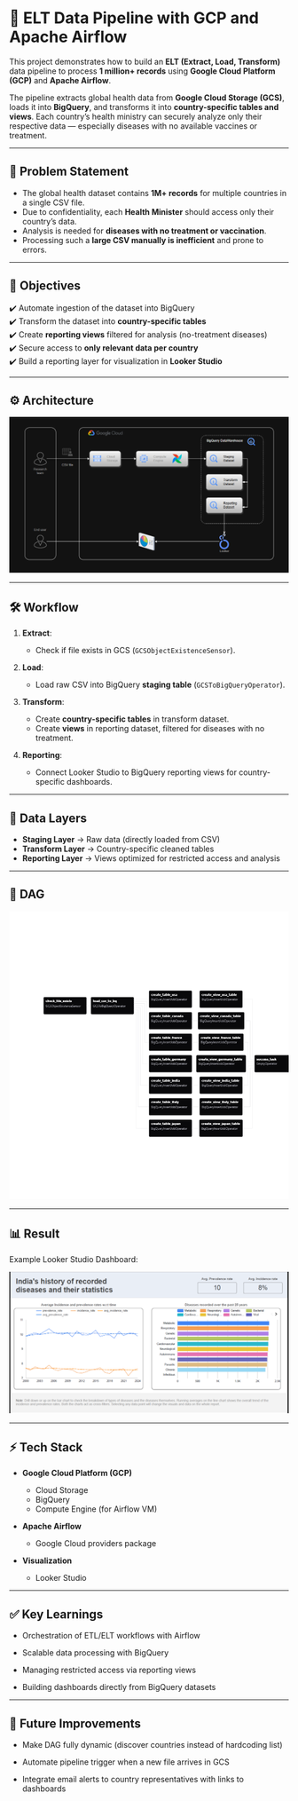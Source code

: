 # 🚀 ELT Data Pipeline with GCP and Apache Airflow

This project demonstrates how to build an **ELT (Extract, Load, Transform)** data pipeline to process **1 million+ records** using **Google Cloud Platform (GCP)** and **Apache Airflow**.  

The pipeline extracts global health data from **Google Cloud Storage (GCS)**, loads it into **BigQuery**, and transforms it into **country-specific tables and views**. Each country’s health ministry can securely analyze only their respective data — especially diseases with no available vaccines or treatment.

---

## 📌 Problem Statement

- The global health dataset contains **1M+ records** for multiple countries in a single CSV file.
- Due to confidentiality, each **Health Minister** should access only their country’s data.
- Analysis is needed for **diseases with no treatment or vaccination**.
- Processing such a **large CSV manually is inefficient** and prone to errors.

---

## 🎯 Objectives

✔️ Automate ingestion of the dataset into BigQuery  
✔️ Transform the dataset into **country-specific tables**  
✔️ Create **reporting views** filtered for analysis (no-treatment diseases)  
✔️ Secure access to **only relevant data per country**  
✔️ Build a reporting layer for visualization in **Looker Studio**

---

## ⚙️ Architecture

![Architecture](assets/ELT_Architecture.png)

---

## 🛠️ Workflow

1. **Extract**:  
   - Check if file exists in GCS (`GCSObjectExistenceSensor`).

2. **Load**:  
   - Load raw CSV into BigQuery **staging table** (`GCSToBigQueryOperator`).

3. **Transform**:  
   - Create **country-specific tables** in transform dataset.  
   - Create **views** in reporting dataset, filtered for diseases with no treatment.

4. **Reporting**:  
   - Connect Looker Studio to BigQuery reporting views for country-specific dashboards.

---

## 📂 Data Layers

- **Staging Layer** → Raw data (directly loaded from CSV)  
- **Transform Layer** → Country-specific cleaned tables  
- **Reporting Layer** → Views optimized for restricted access and analysis  

---

## 📜 DAG

![DAG Graph](assets/workflow_graph.png)

---

## 📊 Result

Example Looker Studio Dashboard:

![Looker Report](assets/Sample_Looker_Report.png)

---

## ⚡ Tech Stack

- **Google Cloud Platform (GCP)**
  - Cloud Storage  
  - BigQuery  
  - Compute Engine (for Airflow VM)  

- **Apache Airflow**
  - Google Cloud providers package  

- **Visualization**
  - Looker Studio  

---

## ✅ Key Learnings

- Orchestration of ETL/ELT workflows with Airflow

- Scalable data processing with BigQuery

- Managing restricted access via reporting views

- Building dashboards directly from BigQuery datasets

---

## 📌 Future Improvements

- Make DAG fully dynamic (discover countries instead of hardcoding list)

- Automate pipeline trigger when a new file arrives in GCS

- Integrate email alerts to country representatives with links to dashboards
